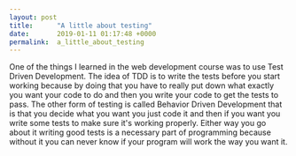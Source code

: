 ```yaml
---
layout: post
title:      "A little about testing"
date:       2019-01-11 01:17:48 +0000
permalink:  a_little_about_testing
---
```



One of the things I learned in the web development course was to use Test Driven Development. The idea of TDD is to write the tests before you start working because by doing that you have to really put down what exactly you want your code to do and then you write your code to get the tests to pass. The other form of testing is called Behavior Driven Development that is that you decide what you want you just code it and then if you want you write some tests to make sure it's working properly. Either way you go about it writing good tests is a necessary part of programming because without it you can never know if your program will work the way you want it.
